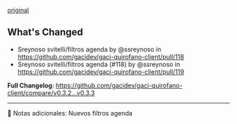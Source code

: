 [original](https://github.com/gacidev/gaci-quirofano-client/releases/tag/v0.3.3)

## What's Changed
* Sreynoso svitelli/filtros agenda by @ssreynoso in https://github.com/gacidev/gaci-quirofano-client/pull/118
* Sreynoso svitelli/filtros agenda (#118) by @ssreynoso in https://github.com/gacidev/gaci-quirofano-client/pull/119


**Full Changelog**: https://github.com/gacidev/gaci-quirofano-client/compare/v0.3.2...v0.3.3

---

📝 Notas adicionales:
Nuevos filtros agenda
